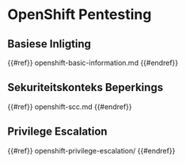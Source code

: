 # OpenShift Pentesting

## Basiese Inligting

{{#ref}}
openshift-basic-information.md
{{#endref}}

## Sekuriteitskonteks Beperkings

{{#ref}}
openshift-scc.md
{{#endref}}

## Privilege Escalation

{{#ref}}
openshift-privilege-escalation/
{{#endref}}
